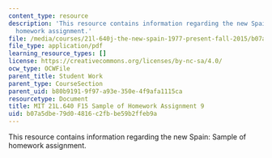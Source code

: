 ```yaml
---
content_type: resource
description: 'This resource contains information regarding the new Spain: Sample of
  homework assignment.'
file: /media/courses/21l-640j-the-new-spain-1977-present-fall-2015/b07a5dbe79d04816c2fbbe59b2ffeb9a_MIT21L_640JF15_HW9.pdf
file_type: application/pdf
learning_resource_types: []
license: https://creativecommons.org/licenses/by-nc-sa/4.0/
ocw_type: OCWFile
parent_title: Student Work
parent_type: CourseSection
parent_uid: b80b9191-9f97-a93e-350e-4f9afa1115ca
resourcetype: Document
title: MIT 21L.640 F15 Sample of Homework Assignment 9
uid: b07a5dbe-79d0-4816-c2fb-be59b2ffeb9a
---
```

This resource contains information regarding the new Spain: Sample of homework assignment.